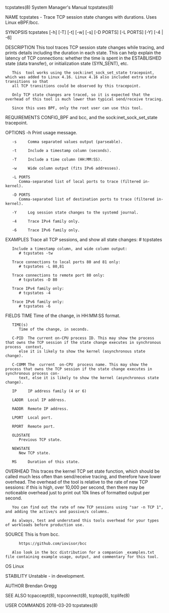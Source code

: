 tcpstates(8)							    System Manager's Manual							  tcpstates(8)

NAME
       tcpstates - Trace TCP session state changes with durations. Uses Linux eBPF/bcc.

SYNOPSIS
       tcpstates [-h] [-T] [-t] [-w] [-s] [-D PORTS] [-L PORTS] [-Y] [-4 | -6]

DESCRIPTION
       This tool traces TCP session state changes while tracing, and prints details including the duration in each state. This can help explain the latency of
       TCP connections: whether the time is spent in the ESTABLISHED state (data transfer), or initialization state (SYN_SENT), etc.

       This  tool works using the sock:inet_sock_set_state tracepoint, which was added to Linux 4.16. Linux 4.16 also included extra state transitions so that
       all TCP transitions could be observed by this tracepoint.

       Only TCP state changes are traced, so it is expected that the overhead of this tool is much lower than typical send/receive tracing.

       Since this uses BPF, only the root user can use this tool.

REQUIREMENTS
       CONFIG_BPF and bcc, and the sock:inet_sock_set_state tracepoint.

OPTIONS
       -h     Print usage message.

       -s     Comma separated values output (parseable).

       -t     Include a timestamp column (seconds).

       -T     Include a time column (HH:MM:SS).

       -w     Wide column output (fits IPv6 addresses).

       -L PORTS
	      Comma-separated list of local ports to trace (filtered in-kernel).

       -D PORTS
	      Comma-separated list of destination ports to trace (filtered in-kernel).

       -Y     Log session state changes to the systemd journal.

       -4     Trace IPv4 family only.

       -6     Trace IPv6 family only.

EXAMPLES
       Trace all TCP sessions, and show all state changes:
	      # tcpstates

       Include a timestamp column, and wide column output:
	      # tcpstates -tw

       Trace connections to local ports 80 and 81 only:
	      # tcpstates -L 80,81

       Trace connections to remote port 80 only:
	      # tcpstates -D 80

       Trace IPv4 family only:
	      # tcpstates -4

       Trace IPv6 family only:
	      # tcpstates -6

FIELDS
       TIME   Time of the change, in HH:MM:SS format.

       TIME(s)
	      Time of the change, in seconds.

       C-PID  The current on-CPU process ID. This may show the process that owns the TCP session if the state change executes in synchronous process  context,
	      else it is likely to show the kernel (asynchronous state change).

       C-COMM The  current  on-CPU  process name. This may show the process that owns the TCP session if the state change executes in synchronous process con‐
	      text, else it is likely to show the kernel (asynchronous state change).

       IP     IP address family (4 or 6)

       LADDR  Local IP address.

       RADDR  Remote IP address.

       LPORT  Local port.

       RPORT  Remote port.

       OLDSTATE
	      Previous TCP state.

       NEWSTATE
	      New TCP state.

       MS     Duration of this state.

OVERHEAD
       This traces the kernel TCP set state function, which should be called much less often than send/receive tracing, and therefore have lower overhead. The
       overhead of the tool is relative to the rate of new TCP sessions: if this is high, over 10,000 per second, then there may be noticeable	overhead  just
       to print out 10k lines of formatted output per second.

       You can find out the rate of new TCP sessions using "sar -n TCP 1", and adding the active/s and passive/s columns.

       As always, test and understand this tools overhead for your types of workloads before production use.

SOURCE
       This is from bcc.

	      https://github.com/iovisor/bcc

       Also look in the bcc distribution for a companion _examples.txt file containing example usage, output, and commentary for this tool.

OS
       Linux

STABILITY
       Unstable - in development.

AUTHOR
       Brendan Gregg

SEE ALSO
       tcpaccept(8), tcpconnect(8), tcptop(8), tcplife(8)

USER COMMANDS								  2018-03-20								  tcpstates(8)
